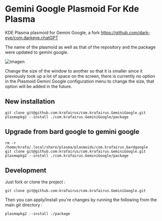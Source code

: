 # Gemini Google Plasmoid For Kde Plasma 
KDE Plasma plasmoid for Gemini Google, a fork https://github.com/dark-eye/com.darkeye.chatGPT

The name of the plasmoid as well as that of the repository and the package were updated to gemini google.

![imagen](https://github.com/krafairus/com.krafairus.GeminiGoogle/assets/64279814/afda5582-79e3-4da3-9178-6141f190b3ba)

Change the size of the window to another so that it is smaller since it previously took up a lot of space on the screen, there is currently no option in the Plasmoid Gemini Google configuration menu to change the size, that option will be added in the future.

## New installation
```
git clone git@github.com:krafairus/com.krafairus.GeminiGoogle.git
plasmapkg2 --install ./com.krafairus.GeminiGoogle/package
```

## Upgrade from bard google to gemini google
```
rm -r /home/krafa/.local/share/plasma/plasmoids/com.krafairus.bardgoogle
git clone git@github.com:krafairus/com.krafairus.GeminiGoogle.git
plasmapkg2 --install ./com.krafairus.GeminiGoogle/package
```

## Development

Just fork or clone the project :

`git clone git@github.com:krafairus/com.krafairus.GeminiGoogle.git`

Then you can apply/install you're changes by running the following from the main git directory : 

`plasmapkg2 --install ./package`
